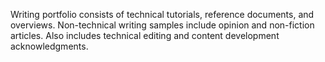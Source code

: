 Writing portfolio consists of technical tutorials, reference documents, and overviews. Non-technical writing samples include opinion  and non-fiction articles. Also includes technical editing and content development acknowledgments.